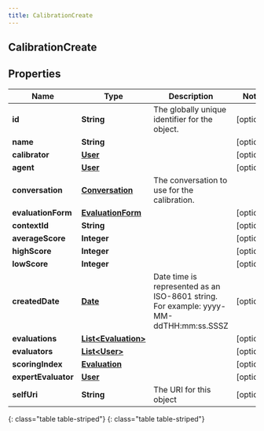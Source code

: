 ```yaml
---
title: CalibrationCreate
---
```

## CalibrationCreate


## Properties

| Name | Type | Description | Notes |
| ------------ | ------------- | ------------- | ------------- |
| **id** | **String** | The globally unique identifier for the object. |  [optional] |
| **name** | **String** |  |  [optional] |
| **calibrator** | [**User**](User.html) |  |  [optional] |
| **agent** | [**User**](User.html) |  |  [optional] |
| **conversation** | [**Conversation**](Conversation.html) | The conversation to use for the calibration. |  |
| **evaluationForm** | [**EvaluationForm**](EvaluationForm.html) |  |  [optional] |
| **contextId** | **String** |  |  [optional] |
| **averageScore** | **Integer** |  |  [optional] |
| **highScore** | **Integer** |  |  [optional] |
| **lowScore** | **Integer** |  |  [optional] |
| **createdDate** | [**Date**](Date.html) | Date time is represented as an ISO-8601 string. For example: yyyy-MM-ddTHH:mm:ss.SSSZ |  [optional] |
| **evaluations** | [**List&lt;Evaluation&gt;**](Evaluation.html) |  |  [optional] |
| **evaluators** | [**List&lt;User&gt;**](User.html) |  |  [optional] |
| **scoringIndex** | [**Evaluation**](Evaluation.html) |  |  [optional] |
| **expertEvaluator** | [**User**](User.html) |  |  [optional] |
| **selfUri** | **String** | The URI for this object |  [optional] |
{: class="table table-striped"}
{: class="table table-striped"}


